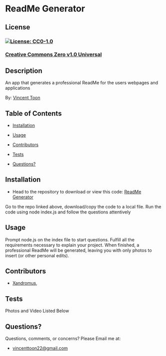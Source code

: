 # ReadMe Generator

## License
### [![License: CC0-1.0](https://licensebuttons.net/l/zero/1.0/80x15.png)](http://creativecommons.org/publicdomain/zero/1.0/)
### [Creative Commons Zero v1.0 Universal](http://creativecommons.org/publicdomain/zero/1.0/)

## Description

An app that generates a professional ReadMe for the users webpages and applications

By: [Vincent Toon](https://github.com/vincenttoon)

## Table of Contents

* [Installation](#installation)

* [Usage](#usage)  

* [Contributors](#contributors)

* [Tests](#tests)

* [Questions?](#questions)

## Installation

* Head to the repository to download or view this code: [ReadMe Generator](https://github.com/Vincenttoon/read-for-me)

Go to the repo linked above, download/copy the code to a local file. Run the code using node index.js and follow the questions attentively

## Usage

Prompt node.js on the index file to start questions. Fulfill all the requirements necessary to explain your project. When finished, a professional ReadMe will be generated, leaving you with only photos to insert (or other personal edits).

## Contributors

* [Xandromus](https://github.com/Xandromus), 

## Tests

Photos and Video Listed Below

## Questions?

Questions, comments, or concerns? Please Email me at:
* vincenttoon22@gmail.com
